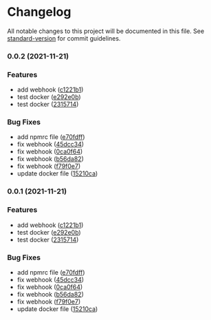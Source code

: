 # Changelog

All notable changes to this project will be documented in this file. See [standard-version](https://github.com/conventional-changelog/standard-version) for commit guidelines.

### 0.0.2 (2021-11-21)


### Features

* add webhook ([c1221b1](https://github.com/theShapeOfvoice/fengxiu-cos-umi/commit/c1221b139757b987ae8380c892a045d4cd4b0b7d))
* test docker ([e292e0b](https://github.com/theShapeOfvoice/fengxiu-cos-umi/commit/e292e0b13cc52b65ea081431ce7b9ba76d637cc7))
* test docker ([2315714](https://github.com/theShapeOfvoice/fengxiu-cos-umi/commit/2315714880f0e931f3c900d0c358681cd77b0d2d))


### Bug Fixes

* add npmrc file ([e70fdff](https://github.com/theShapeOfvoice/fengxiu-cos-umi/commit/e70fdffd7a9ae3cc6bb5df17a011a091c2ea1ca3))
* fix webhook ([45dcc34](https://github.com/theShapeOfvoice/fengxiu-cos-umi/commit/45dcc34bd541d5103aa31a61c9e8da8087b94091))
* fix webhook ([0ca0f64](https://github.com/theShapeOfvoice/fengxiu-cos-umi/commit/0ca0f646b3a6def5a87be311632a60db0b185f21))
* fix webhook ([b56da82](https://github.com/theShapeOfvoice/fengxiu-cos-umi/commit/b56da824cebd12380b9af0f30c42a145edb9eff4))
* fix webhook ([f79f0e7](https://github.com/theShapeOfvoice/fengxiu-cos-umi/commit/f79f0e712b88c632f3c64b41fd321d027619837f))
* update docker file ([15210ca](https://github.com/theShapeOfvoice/fengxiu-cos-umi/commit/15210caf1bb69d3e48cc40428590dcb90a4738aa))

### 0.0.1 (2021-11-21)


### Features

* add webhook ([c1221b1](https://github.com/theShapeOfvoice/fengxiu-cos-umi/commit/c1221b139757b987ae8380c892a045d4cd4b0b7d))
* test docker ([e292e0b](https://github.com/theShapeOfvoice/fengxiu-cos-umi/commit/e292e0b13cc52b65ea081431ce7b9ba76d637cc7))
* test docker ([2315714](https://github.com/theShapeOfvoice/fengxiu-cos-umi/commit/2315714880f0e931f3c900d0c358681cd77b0d2d))


### Bug Fixes

* add npmrc file ([e70fdff](https://github.com/theShapeOfvoice/fengxiu-cos-umi/commit/e70fdffd7a9ae3cc6bb5df17a011a091c2ea1ca3))
* fix webhook ([45dcc34](https://github.com/theShapeOfvoice/fengxiu-cos-umi/commit/45dcc34bd541d5103aa31a61c9e8da8087b94091))
* fix webhook ([0ca0f64](https://github.com/theShapeOfvoice/fengxiu-cos-umi/commit/0ca0f646b3a6def5a87be311632a60db0b185f21))
* fix webhook ([b56da82](https://github.com/theShapeOfvoice/fengxiu-cos-umi/commit/b56da824cebd12380b9af0f30c42a145edb9eff4))
* fix webhook ([f79f0e7](https://github.com/theShapeOfvoice/fengxiu-cos-umi/commit/f79f0e712b88c632f3c64b41fd321d027619837f))
* update docker file ([15210ca](https://github.com/theShapeOfvoice/fengxiu-cos-umi/commit/15210caf1bb69d3e48cc40428590dcb90a4738aa))

